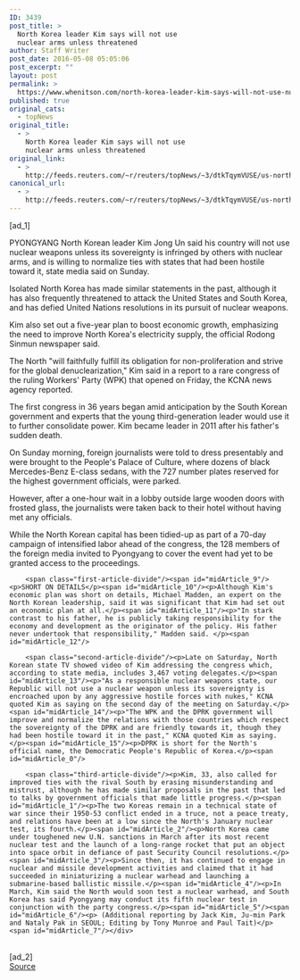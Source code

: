 ```yaml
---
ID: 3439
post_title: >
  North Korea leader Kim says will not use
  nuclear arms unless threatened
author: Staff Writer
post_date: 2016-05-08 05:05:06
post_excerpt: ""
layout: post
permalink: >
  https://www.whenitson.com/north-korea-leader-kim-says-will-not-use-nuclear-arms-unless-threatened/
published: true
original_cats:
  - topNews
original_title:
  - >
    North Korea leader Kim says will not use
    nuclear arms unless threatened
original_link:
  - >
    http://feeds.reuters.com/~r/reuters/topNews/~3/dtkTqymVUSE/us-northkokrea-congress-idUSKCN0XY0QB
canonical_url:
  - >
    http://feeds.reuters.com/~r/reuters/topNews/~3/dtkTqymVUSE/us-northkokrea-congress-idUSKCN0XY0QB
---
```

 [ad_1]
<br><div id="articleText">
<span id="midArticle_start"/>

<span id="midArticle_0"/><span class="focusParagraph" readability="6"><p><span class="articleLocation">PYONGYANG</span> North Korean leader Kim Jong Un said his country will not use nuclear weapons unless its sovereignty is infringed by others with nuclear arms, and is willing to normalize ties with states that had been hostile toward it, state media said on Sunday.</p></span><span id="midArticle_1"/><p>Isolated North Korea has made similar statements in the past, although it has also frequently threatened to attack the United States and South Korea, and has defied United Nations resolutions in its pursuit of nuclear weapons.</p><span id="midArticle_2"/><p>Kim also set out a five-year plan to boost economic growth, emphasizing the need to improve North Korea's electricity supply, the official Rodong Sinmun newspaper said. </p><span id="midArticle_3"/><p>The North "will faithfully fulfill its obligation for non-proliferation and strive for the global denuclearization," Kim said in a report to a rare congress of the ruling Workers' Party (WPK) that opened on Friday, the KCNA news agency reported.</p><span id="midArticle_4"/><p>The first congress in 36 years began amid anticipation by the South Korean government and experts that the young third-generation leader would use it to further consolidate power. Kim became leader in 2011 after his father's sudden death.</p><span id="midArticle_5"/><p>On Sunday morning, foreign journalists were told to dress presentably and were brought to the People's Palace of Culture, where dozens of black Mercedes-Benz E-class sedans, with the 727 number plates reserved for the highest government officials, were parked.</p><span id="midArticle_6"/><p>However, after a one-hour wait in a lobby outside large wooden doors with frosted glass, the journalists were taken back to their hotel without having met any officials.</p><span id="midArticle_7"/><p>While the North Korean capital has been tidied-up as part of a 70-day campaign of intensified labor ahead of the congress, the 128 members of the foreign media invited to Pyongyang to cover the event had yet to be granted access to the proceedings.</p><span id="midArticle_8"/>
        
        <span class="first-article-divide"/><span id="midArticle_9"/><p>SHORT ON DETAILS</p><span id="midArticle_10"/><p>Although Kim's economic plan was short on details, Michael Madden, an expert on the North Korean leadership, said it was significant that Kim had set out an economic plan at all.</p><span id="midArticle_11"/><p>"In stark contrast to his father, he is publicly taking responsibility for the economy and development as the originator of the policy. His father never undertook that responsibility," Madden said. </p><span id="midArticle_12"/>
        
        <span class="second-article-divide"/><p>Late on Saturday, North Korean state TV showed video of Kim addressing the congress which, according to state media, includes 3,467 voting delegates.</p><span id="midArticle_13"/><p>"As a responsible nuclear weapons state, our Republic will not use a nuclear weapon unless its sovereignty is encroached upon by any aggressive hostile forces with nukes," KCNA quoted Kim as saying on the second day of the meeting on Saturday.</p><span id="midArticle_14"/><p>"The WPK and the DPRK government will improve and normalize the relations with those countries which respect the sovereignty of the DPRK and are friendly towards it, though they had been hostile toward it in the past," KCNA quoted Kim as saying.</p><span id="midArticle_15"/><p>DPRK is short for the North's official name, the Democratic People's Republic of Korea.</p><span id="midArticle_0"/>
        
        <span class="third-article-divide"/><p>Kim, 33, also called for improved ties with the rival South by erasing misunderstanding and mistrust, although he has made similar proposals in the past that led to talks by government officials that made little progress.</p><span id="midArticle_1"/><p>The two Koreas remain in a technical state of war since their 1950-53 conflict ended in a truce, not a peace treaty, and relations have been at a low since the North's January nuclear test, its fourth.</p><span id="midArticle_2"/><p>North Korea came under toughened new U.N. sanctions in March after its most recent nuclear test and the launch of a long-range rocket that put an object into space orbit in defiance of past Security Council resolutions.</p><span id="midArticle_3"/><p>Since then, it has continued to engage in nuclear and missile development activities and claimed that it had succeeded in miniaturizing a nuclear warhead and launching a submarine-based ballistic missile.</p><span id="midArticle_4"/><p>In March, Kim said the North would soon test a nuclear warhead, and South Korea has said Pyongyang may conduct its fifth nuclear test in conjunction with the party congress.</p><span id="midArticle_5"/><span id="midArticle_6"/><p> (Additional reporting by Jack Kim, Ju-min Park and Nataly Pak in SEOUL; Editing by Tony Munroe and Paul Tait)</p><span id="midArticle_7"/></div>
<br>[ad_2]
<br><a href="http://feeds.reuters.com/~r/reuters/topNews/~3/dtkTqymVUSE/us-northkokrea-congress-idUSKCN0XY0QB">Source </a>